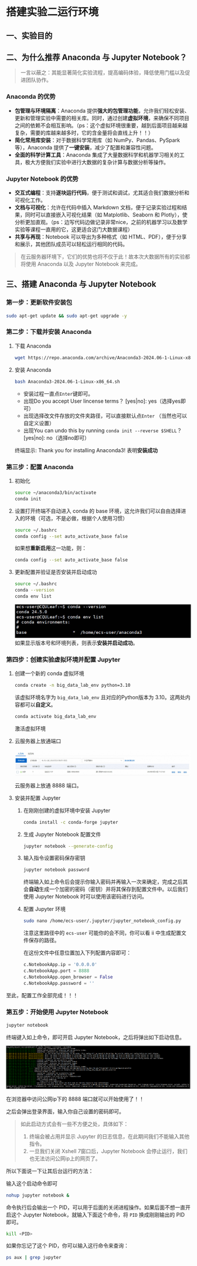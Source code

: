# 搭建实验二运行环境

## 一、实验目的

## 二、为什么推荐 Anaconda 与 Jupyter Notebook？

> 一言以蔽之：其能显著简化实验流程，提高编码体验，降低使用门槛以及促进团队协作。

### Anaconda 的优势

- **包管理与环境隔离**：Anaconda 提供**强大的包管理功能**，允许我们轻松安装、更新和管理实验中需要的相关库。同时，通过创建**虚拟环境**，来确保不同项目之间的依赖不会相互影响。（ps：这个虚拟环境很重要，越到后面项目越来越复杂，需要的库越来越多时，它的含金量将会直线上升！！）
- **简化常用库安装**：对于数据科学常用库（如 NumPy、Pandas、PySpark 等），Anaconda 提供了**一键安装**，减少了配置和兼容性问题。
- **全面的科学计算工具**：Anaconda 集成了大量数据科学和机器学习相关的工具，极大方便我们实验中进行大数据的复杂计算与数据分析等操作。

### Jupyter Notebook 的优势

- **交互式编程**：支持**逐块运行代码**，便于测试和调试，尤其适合我们数据分析和可视化工作。
- **文档与可视化**：允许在代码中插入 Markdown 文档，便于记录实验过程和结果，同时可以直接嵌入可视化结果（如 Matplotlib、Seaborn 和 Plotly），使分析更加直观。（ps：边写代码边做记录非常nice，之前的机器学习以及数学实验等课程一直用的它，这更适合这门大数据课程）
- **共享与再现**：Notebook 可以导出为多种格式（如 HTML、PDF），便于分享和展示，其他团队成员可以轻松运行相同的代码。

> 在云服务器环境下，它们的优势也将不仅于此！故本次大数据所有的实验都将使用 Anaconda 以及 Jupyter Notebook 来完成。

## 三、搭建 Anaconda 与 Jupyter Notebook

### 第一步：更新软件安装包

```bash
sudo apt-get update && sudo apt-get upgrade -y
```

### 第二步：下载并安装 Anaconda

1. 下载 Anaconda

    ```bash
    wget https://repo.anaconda.com/archive/Anaconda3-2024.06-1-Linux-x86_64.sh
    ```

2. 安装 Anaconda

    ```bash
    bash Anaconda3-2024.06-1-Linux-x86_64.sh
    ```

    - 安装过程一直点`Enter`键即可。
    - 出现Do you accept User lincense terms？ [yes|no]: yes（选择yes即可）
    - 出现选择改文件存放的文件夹路径，可以直接默认点`Enter` （当然也可以自定义设置）
    - 出现You can undo this by running `conda init --reverse $SHELL`？ [yes|no]: no（选择no即可）

    终端显示: Thank you for installing Anaconda3! 表明**安装成功**

### 第三步：配置 Anaconda

1. 初始化

    ```bash
    source ~/anaconda3/bin/activate
    conda init
    ```

2. 设置打开终端不自动进入 conda 的 base 环境，这允许我们可以自由选择进入的环境（可选，不是必做，根据个人使用习惯）

    ```bash
    source ~/.bashrc 
    conda config --set auto_activate_base false
    ```

    如果想**重新启用**这一功能，则：

    ```bash
    conda config --set auto_activate_base false
    ```

3. 更新配置并验证是否安装并启动成功

    ```bash
    source ~/.bashrc
    conda --version
    conda env list
    ```

    ![成功启动结果](images/config%20conda.jpg)
    如果显示版本号和环境列表，则表示**安装并启动成功**。

### 第四步：创建实验虚拟环境并配置 Jupyter

1. 创建一个新的 conda 虚拟环境

    ```bash
    conda create -n big_data_lab_env python=3.10
    ```

    该虚拟环境名字为 `big_data_lab_env` 且对应的Python版本为 $3.10$。这两处内容都可以**自定义**。

    ```bash
    conda activate big_data_lab_env
    ```

    激活虚拟环境

2. 云服务器上放通端口

    ![放通8888端口](images/jupyter%20port.jpg)

    云服务器上放通 $8888$ 端口。

3. 安装并配置 Jupyter

    1. 在刚刚创建的虚拟环境中安装 Jupyter

        ```bash
        conda install -c conda-forge jupyter
        ```

    2. 生成 Jupyter Notebook 配置文件

        ```bash
        jupyter notebook --generate-config
        ```

    3. 输入指令设置密码保存密钥

        ```bash
        jupyter notebook password
        ```

        终端输入如上命令后会提示你输入密码并再输入一次来确定，完成之后其会**自动**生成一个加密的密码（密钥）并将其保存到配置文件中。以后我们使用 Jupyter Notebook 时可以使用该密码进行访问。

    4. 配置 Jupyter 环境

        ```bash
        sudo nano /home/ecs-user/.jupyter/jupyter_notebook_config.py
        ```

        注意这里路径中的 `ecs-user` 可能你的会不同，你可以看 ii 中生成配置文件保存的路径。

        在这份文件中任意位置加入下列配置内容即可：

        ```python
        c.NotebookApp.ip = '0.0.0.0'
        c.NotebookApp.port = 8888
        c.NotebookApp.open_browser = False
        c.NotebookApp.password = ''
        ```

至此，配置工作全部完成！！！

### 第五步：开始使用 Jupyter Notebook

```bash
jupyter notebook
```

终端键入如上命令，即可开启 Jupyter Notebook，之后将弹出如下启动信息。

![启动信息](images/start%20jupyter.png)

在浏览器中访问公网ip下的 $8888$ 端口就可以开始使用了！！

之后会弹出登录界面，输入你自己设置的密码即可。

> 如此启动方式会有一些不方便之处，具体如下：
>
> 1. 终端会被占用并显示 Jupyter 的日志信息，在此期间我们不能输入其他指令。
> 2. 一旦我们关闭 Xshell 7窗口后，Jupyter Notebook 会停止运行，我们也无法访问公网ip上的网页了。
>

所以下面说一下让其后台运行的方法：

输入这个启动命令即可

```bash
nohup jupyter notebook &
```

命令执行后会输出一个 PID，可以用于后面的关闭进程操作。如果后面不想一直开启这个 Jupyter Notebook，就输入下面这个命令，将 `PID` 换成刚刚输出的 PID 即可。

```bash
kill <PID>
```

如果你忘记了这个 PID，你可以输入这行命令来查询：

```bash
ps aux | grep jupyter
```
